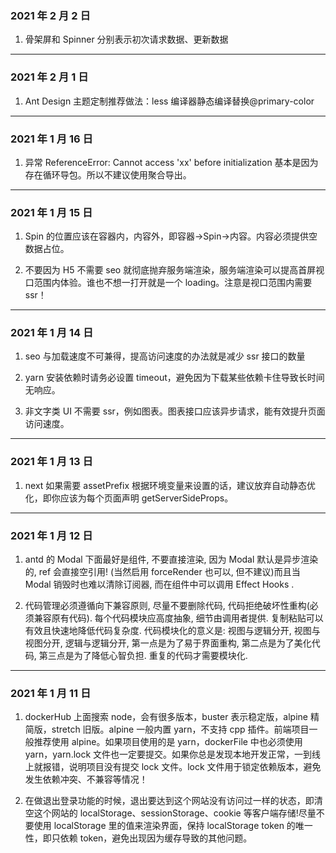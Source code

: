 ### 2021 年 2 月 2 日

1. 骨架屏和 Spinner 分别表示初次请求数据、更新数据

---

### 2021 年 2 月 1 日

1. Ant Design 主题定制推荐做法：less 编译器静态编译替换@primary-color

---

### 2021 年 1 月 16 日

1. 异常 ReferenceError: Cannot access 'xx' before initialization 基本是因为存在循环导包。所以不建议使用聚合导出。

---

### 2021 年 1 月 15 日

1. Spin 的位置应该在容器内，内容外，即容器->Spin->内容。内容必须提供空数据占位。

2. 不要因为 H5 不需要 seo 就彻底抛弃服务端渲染，服务端渲染可以提高首屏视口范围内体验。谁也不想一打开就是一个 loading。注意是视口范围内需要 ssr！

---

### 2021 年 1 月 14 日

1. seo 与加载速度不可兼得，提高访问速度的办法就是减少 ssr 接口的数量

2. yarn 安装依赖时请务必设置 timeout，避免因为下载某些依赖卡住导致长时间无响应。

3. 非文字类 UI 不需要 ssr，例如图表。图表接口应该异步请求，能有效提升页面访问速度。

---

### 2021 年 1 月 13 日

1. next 如果需要 assetPrefix 根据环境变量来设置的话，建议放弃自动静态优化，即你应该为每个页面声明 getServerSideProps。

---

### 2021 年 1 月 12 日

1. antd 的 Modal 下面最好是组件, 不要直接渲染, 因为 Modal 默认是异步渲染的, ref 会直接空引用! (当然启用 forceRender 也可以, 但不建议)而且当 Modal 销毁时也难以清除订阅器, 而在组件中可以调用 Effect Hooks .

2. 代码管理必须遵循向下兼容原则, 尽量不要删除代码, 代码拒绝破坏性重构(必须兼容原有代码). 每个代码模块应高度抽象, 细节由调用者提供. 复制粘贴可以有效且快速地降低代码复杂度. 代码模块化的意义是: 视图与逻辑分开, 视图与视图分开, 逻辑与逻辑分开, 第一点是为了易于界面重构, 第二点是为了美化代码, 第三点是为了降低心智负担. 重复的代码才需要模块化.

---

### 2021 年 1 月 11 日

1. dockerHub 上面搜索 node，会有很多版本，buster 表示稳定版，alpine 精简版，stretch 旧版。alpine 一般内置 yarn，不支持 cpp 插件。前端项目一般推荐使用 alpine。如果项目使用的是 yarn，dockerFile 中也必须使用 yarn，yarn.lock 文件也一定要提交。如果你总是发现本地开发正常，一到线上就报错，说明项目没有提交 lock 文件。lock 文件用于锁定依赖版本，避免发生依赖冲突、不兼容等情况！

2. 在做退出登录功能的时候，退出要达到这个网站没有访问过一样的状态，即清空这个网站的 localStorage、sessionStorage、cookie 等客户端存储!尽量不要使用 localStorage 里的值来渲染界面，保持 localStorage token 的唯一性，即只依赖 token，避免出现因为缓存导致的其他问题。

